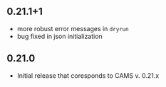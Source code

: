 ## 0.21.1+1
* more robust error messages in `dryrun`
* bug fixed in json initialization

## 0.21.0
* Initial release that coresponds to CAMS v. 0.21.x
